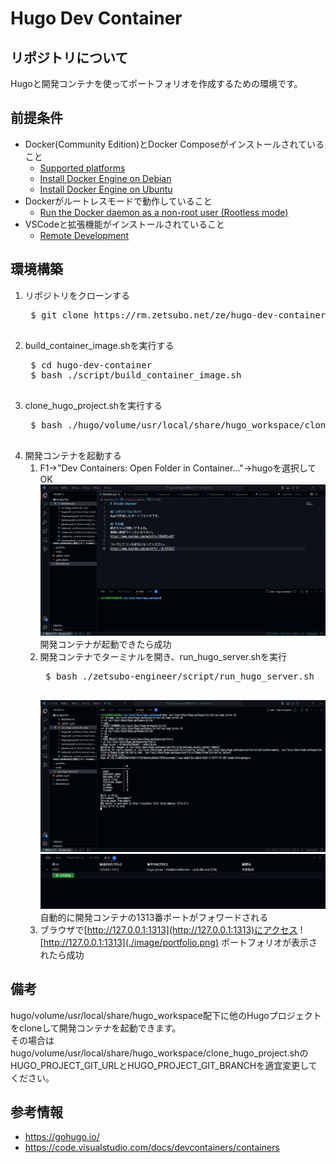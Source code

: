 # Hugo Dev Container

## リポジトリについて
Hugoと開発コンテナを使ってポートフォリオを作成するための環境です。

## 前提条件
* Docker(Community Edition)とDocker Composeがインストールされていること
    * [Supported platforms](https://docs.docker.com/engine/install/#server)
    * [Install Docker Engine on Debian](https://docs.docker.com/engine/install/debian/#install-using-the-convenience-script)
    * [Install Docker Engine on Ubuntu](https://docs.docker.com/engine/install/ubuntu/#install-using-the-convenience-script)
* Dockerがルートレスモードで動作していること
    * [Run the Docker daemon as a non-root user (Rootless mode)](https://docs.docker.com/engine/security/rootless/)
* VSCodeと拡張機能がインストールされていること
    * [Remote Development](https://marketplace.visualstudio.com/items?itemName=ms-vscode-remote.vscode-remote-extensionpack)

## 環境構築
1. リポジトリをクローンする
    <pre>
    $ git clone https://rm.zetsubo.net/ze/hugo-dev-container.git --recurse-submodules
    </pre>
2. build_container_image.shを実行する
    <pre>
    $ cd hugo-dev-container
    $ bash ./script/build_container_image.sh
    </pre>
3. clone_hugo_project.shを実行する
    <pre>
    $ bash ./hugo/volume/usr/local/share/hugo_workspace/clone_hugo_project.sh
    </pre>
4. 開発コンテナを起動する
    1. F1→"Dev Containers: Open Folder in Container..."→hugoを選択してOK
        ![Dev Container](./image/dev_container.png)
        開発コンテナが起動できたら成功
    2. 開発コンテナでターミナルを開き、run_hugo_server.shを実行
        <pre>
        $ bash ./zetsubo-engineer/script/run_hugo_server.sh
        </pre>
        ![run_hugo_server](./image/run_hugo_server.png)
        ![port_forward](./image/port_forward.png)
        自動的に開発コンテナの1313番ポートがフォワードされる
    3. ブラウザで[http://127.0.0.1:1313](http://127.0.0.1:1313)にアクセス
        ![http://127.0.0.1:1313](./image/portfolio.png)
        ポートフォリオが表示されたら成功

## 備考
hugo/volume/usr/local/share/hugo_workspace配下に他のHugoプロジェクトをcloneして開発コンテナを起動できます。  
その場合はhugo/volume/usr/local/share/hugo_workspace/clone_hugo_project.shのHUGO_PROJECT_GIT_URLとHUGO_PROJECT_GIT_BRANCHを適宜変更してください。

## 参考情報
* https://gohugo.io/
* https://code.visualstudio.com/docs/devcontainers/containers